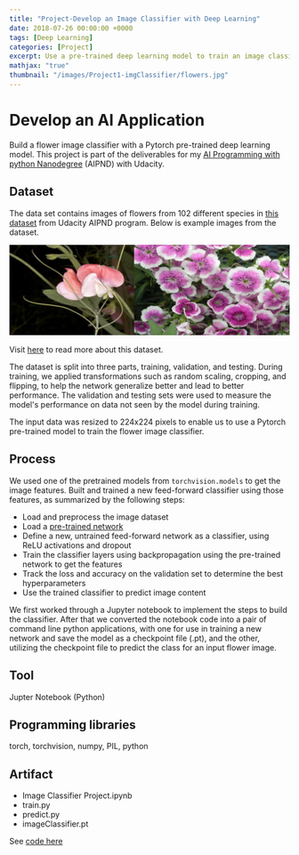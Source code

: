 ```yaml
---
title: "Project-Develop an Image Classifier with Deep Learning"
date: 2018-07-26 00:00:00 +0000
tags: [Deep Learning]
categories: [Project]
excerpt: Use a pre-trained deep learning model to train an image classifier to recognize different species of flowers, which can be exported for use in applications like a smart phone app.
mathjax: "true"
thumbnail: "/images/Project1-imgClassifier/flowers.jpg"
---
```


# Develop an AI Application
Build a flower image classifier with a Pytorch pre-trained deep learning model. This project is part of the deliverables for my [AI Programming with python Nanodegree](https://www.udacity.com/course/ai-programming-python-nanodegree--nd089) (AIPND) with Udacity.

## Dataset
The data set contains images of flowers from 102 different species in [this dataset](https://s3.amazonaws.com/content.udacity-data.com/nd089/flower_data.tar.gz) from Udacity AIPND program. Below is example images from the dataset.

![png](/images/Project1-imgClassifier/samples.png)

Visit [here](http://www.robots.ox.ac.uk/~vgg/data/flowers/102/index.html) to read more about this dataset.

The dataset is split into three parts, training, validation, and testing. During training, we applied transformations such as random scaling, cropping, and flipping, to help the network generalize better and lead to better performance. The validation and testing sets were used to measure the model's performance on data not seen by the model during training.

The input data was resized to 224x224 pixels to enable us to use a Pytorch pre-trained model to train the flower image classifier.

## Process
We used one of the pretrained models from `torchvision.models` to get the image features. Built and trained a new feed-forward classifier using those features, as summarized by the following steps:

- Load and preprocess the image dataset
- Load a [pre-trained network](http://pytorch.org/docs/master/torchvision/models.html)
- Define a new, untrained feed-forward network as a classifier, using ReLU activations and dropout
- Train the classifier layers using backpropagation using the pre-trained network to get the features
- Track the loss and accuracy on the validation set to determine the best hyperparameters
- Use the trained classifier to predict image content

We first worked through a Jupyter notebook to implement the steps to build the classifier. After that we converted the notebook code into a pair of command line python applications, with one for use in training a new network and save the model as a checkpoint file (.pt), and the other, utilizing the checkpoint file to predict the class for an input flower image.

## Tool
Jupter Notebook (Python)

## Programming libraries
torch, torchvision, numpy, PIL, python

## Artifact
- Image Classifier Project.ipynb
- train.py
- predict.py
- imageClassifier.pt

See [code here](https://github.com/atan4583/aipnd-project)
